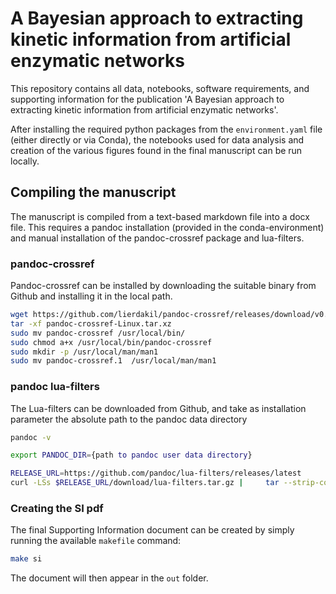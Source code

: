 # A Bayesian approach to extracting kinetic information from artificial enzymatic networks

This repository contains all data, notebooks, software requirements, and supporting information for the publication 'A Bayesian approach to extracting kinetic information from artificial enzymatic networks'.

After installing the required python packages from the `environment.yaml` file (either directly or via Conda), the notebooks used for data analysis and creation of the various figures found in the final manuscript can be run locally.

## Compiling the manuscript

The manuscript is compiled from a text-based markdown file into a docx file. 
This requires a pandoc installation (provided in the conda-environment) and manual installation of the pandoc-crossref package and lua-filters.

### pandoc-crossref

Pandoc-crossref can be installed by downloading the suitable binary from Github and installing it in the local path.
```bash
wget https://github.com/lierdakil/pandoc-crossref/releases/download/v0.3.12.0d/pandoc-crossref-Linux.tar.xz
tar -xf pandoc-crossref-Linux.tar.xz 
sudo mv pandoc-crossref /usr/local/bin/
sudo chmod a+x /usr/local/bin/pandoc-crossref
sudo mkdir -p /usr/local/man/man1
sudo mv pandoc-crossref.1  /usr/local/man/man1
```
### pandoc lua-filters

The Lua-filters can be downloaded from Github, and take as installation parameter the absolute path to the pandoc data directory
```bash
pandoc -v
```

```bash
export PANDOC_DIR={path to pandoc user data directory}
```

```bash
RELEASE_URL=https://github.com/pandoc/lua-filters/releases/latest
curl -LSs $RELEASE_URL/download/lua-filters.tar.gz |     tar --strip-components=1 --one-top-level=$PANDOC_DIR -zvxf -
```

### Creating the SI pdf

The final Supporting Information document can be created by simply running the available `makefile` command:
```bash
make si
```
The document will then appear in the `out` folder.